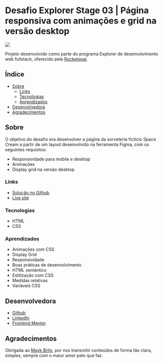 # Desafio Explorer Stage 03 | Página responsiva com animações e grid na versão desktop

![](https://i.imgur.com/f64EQJC.png)

Projeto desenvolvido como parte do programa Explorer de desenvolvimento web fullstack, oferecido pela [Rocketseat](https://www.rocketseat.com.br/).

## Índice

- [Sobre](#Sobre)
  - [Links](#Links)
  - [Tecnologias](#Tecnologias)
  - [Aprendizados](#Aprendizados)
- [Desenvolvedora](#Desenvolvedora)
- [Agradecimentos](#Agradecimentos)

## Sobre

O objetivo do desafio era desenvolver a página da sorveteria fictício Space Cream a partir de um layout desenvolvido na ferramenta Figma, com os seguintes requisitos:

- Responsividade para mobile e desktop
- Animações
- Display grid na versão desktop

### Links

- [Solução no Github](https://github.com/nathannieg/spacecream-responsive)
- [Live site]()

### Tecnologias

- HTML
- CSS

### Aprendizados

- Animações com CSS
- Display Grid
- Responsividade
- Boas práticas de desenvolvimento
- HTML semântico
- Estilização com CSS
- Medidas relativas
- Variáveis CSS

## Desenvolvedora

- [Github](https://github.com/nathannieg)
- [LinkedIn](https://www.linkedin.com/in/nathanniegomes/)
- [Frontend Mentor](https://www.frontendmentor.io/profile/nathannieg)

## Agradecimentos

Obrigada ao [Mayk Brito](https://github.com/maykbrito), por nos transmitir conteúdos de forma tão clara, simples, sempre com o maior amor pelo que faz.
